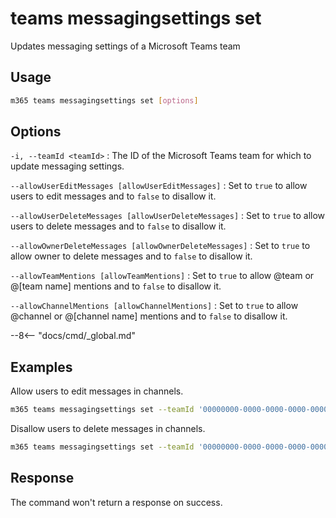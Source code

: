# teams messagingsettings set

Updates messaging settings of a Microsoft Teams team

## Usage

```sh
m365 teams messagingsettings set [options]
```

## Options

`-i, --teamId <teamId>`
: The ID of the Microsoft Teams team for which to update messaging settings.

`--allowUserEditMessages [allowUserEditMessages]`
: Set to `true` to allow users to edit messages and to `false` to disallow it.

`--allowUserDeleteMessages [allowUserDeleteMessages]`
: Set to `true` to allow users to delete messages and to `false` to disallow it.

`--allowOwnerDeleteMessages [allowOwnerDeleteMessages]`
: Set to `true` to allow owner to delete messages and to `false` to disallow it.

`--allowTeamMentions [allowTeamMentions]`
: Set to `true` to allow @team or @[team name] mentions and to `false` to disallow it.

`--allowChannelMentions [allowChannelMentions]`
: Set to `true` to allow @channel or @[channel name] mentions and to `false` to disallow it.

--8<-- "docs/cmd/_global.md"

## Examples

Allow users to edit messages in channels.

```sh
m365 teams messagingsettings set --teamId '00000000-0000-0000-0000-000000000000' --allowUserEditMessages true
```

Disallow users to delete messages in channels.

```sh
m365 teams messagingsettings set --teamId '00000000-0000-0000-0000-000000000000' --allowUserDeleteMessages false
```

## Response

The command won't return a response on success.
